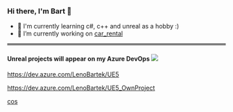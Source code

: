 ### Hi there, I'm Bart 👋
- 🌱 I'm currently learning c#, c++ and unreal as a hobby :)
- 🔭 I’m currently working on [car_rental](https://github.com/LenoBartek/car_rental)

<hr style="height: 5px; background: grey; border: 0px;">

#### Unreal projects will appear on my Azure DevOps ![](https://github.com/LenoBartek/LenoBartek/blob/img/images/azure.png?raw=true) 

https://dev.azure.com/LenoBartek/UE5

https://dev.azure.com/LenoBartek/UE5_OwnProject


<a href="https://dev.azure.com/LenoBartek/UE5" target="_blank"> cos</a>

<!--
**LenoBartek/LenoBartek** is a ✨ _special_ ✨ repository because its `README.md` (this file) appears on your GitHub profile.

Here are some ideas to get you started:

- 🔭 I’m currently working on ...
- 🌱 I’m currently learning ...
- 👯 I’m looking to collaborate on ...
- 🤔 I’m looking for help with ...
- 💬 Ask me about ...
- 📫 How to reach me: ...
- 😄 Pronouns: ...
- ⚡ Fun fact: ...
-->
